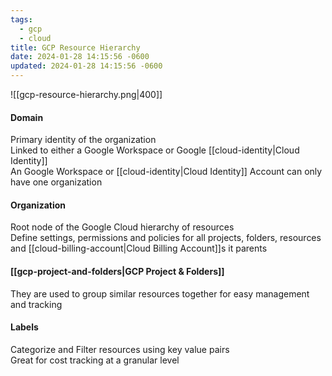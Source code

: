 ```yaml
---
tags:
  - gcp
  - cloud
title: GCP Resource Hierarchy
date: 2024-01-28 14:15:56 -0600
updated: 2024-01-28 14:15:56 -0600
---
```


![[gcp-resource-hierarchy.png|400]]

#### Domain
Primary identity of the organization  
Linked to either a Google Workspace or Google [[cloud-identity|Cloud Identity]]  
An Google Workspace or [[cloud-identity|Cloud Identity]] Account can only have one organization

#### Organization
Root node of the Google Cloud hierarchy of resources  
Define settings, permissions and policies for all projects, folders, resources and [[cloud-billing-account|Cloud Billing Account]]s it parents

#### [[gcp-project-and-folders|GCP Project & Folders]]
They are used to group similar resources together for easy management and tracking

#### Labels
Categorize and Filter resources using key value pairs  
Great for cost tracking at a granular level
